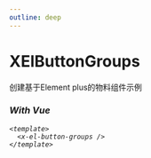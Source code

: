 ```yaml
---
outline: deep
---
```


# XElButtonGroups

创建基于Element plus的物料组件示例

### <i i-logos-vue /> With Vue

```vue
<template>
  <x-el-button-groups />
</template>
```

<x-el-button-groups />
